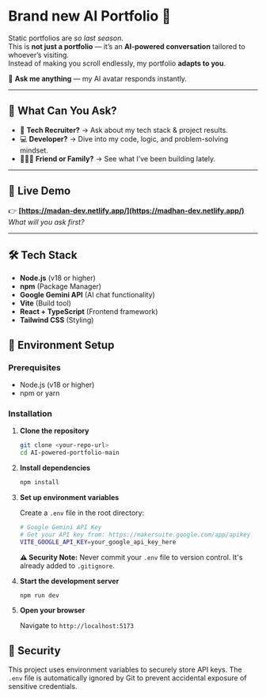 # Brand new AI Portfolio 🤖

Static portfolios are *so last season*.  
This is **not just a portfolio** — it’s an **AI-powered conversation** tailored to whoever’s visiting.  
Instead of making you scroll endlessly, my portfolio **adapts to you**.  

💬 **Ask me anything** — my AI avatar responds instantly.

---

## 🌟 What Can You Ask?

- 🧠 **Tech Recruiter?** → Ask about my tech stack & project results.  
- 💻 **Developer?** → Dive into my code, logic, and problem-solving mindset.  
- 🧑‍🤝‍🧑 **Friend or Family?** → See what I’ve been building lately.  

---

## 🚀 Live Demo

👉 **[https://madan-dev.netlify.app/](https://madhan-dev.netlify.app/)**  
*What will you ask first?*

---

## 🛠 Tech Stack

- **Node.js** (v18 or higher)
- **npm** (Package Manager)
- **Google Gemini API** (AI chat functionality)
- **Vite** (Build tool)
- **React + TypeScript** (Frontend framework)
- **Tailwind CSS** (Styling)

## 🔧 Environment Setup

### Prerequisites
- Node.js (v18 or higher)
- npm or yarn

### Installation

1. **Clone the repository**
   ```bash
   git clone <your-repo-url>
   cd AI-powered-portfolio-main
   ```

2. **Install dependencies**
   ```bash
   npm install
   ```

3. **Set up environment variables**
   
   Create a `.env` file in the root directory:
   ```bash
   # Google Gemini API Key
   # Get your API key from: https://makersuite.google.com/app/apikey
   VITE_GOOGLE_API_KEY=your_google_api_key_here
   ```

   **⚠️ Security Note:** Never commit your `.env` file to version control. It's already added to `.gitignore`.

4. **Start the development server**
   ```bash
   npm run dev
   ```

5. **Open your browser**
   
   Navigate to `http://localhost:5173`

## 🔐 Security

This project uses environment variables to securely store API keys. The `.env` file is automatically ignored by Git to prevent accidental exposure of sensitive credentials.
